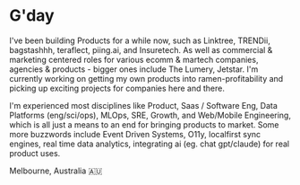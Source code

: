 # G'day

I've been building Products for a while now, such as Linktree, TRENDii, bagstashhh, teraflect, piing.ai, and Insuretech. As well as commercial & marketing centered roles for various ecomm & martech companies, agencies & products - bigger ones include The Lumery, Jetstar. I'm currently working on getting my own products into ramen-profitability and picking up exciting projects for companies here and there.

I'm experienced most disciplines like Product, Saas / Software Eng, Data Platforms (eng/sci/ops), MLOps, SRE, Growth, and Web/Mobile Engineering, which is all just a means to an end for bringing products to market. Some more buzzwords include Event Driven Systems, O11y, localfirst sync engines, real time data analytics, integrating ai (eg. chat gpt/claude) for real product uses.

Melbourne, Australia 🇦🇺
